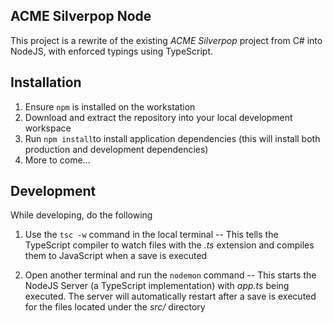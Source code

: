 
## ACME Silverpop Node
This project is a rewrite of the existing *ACME Silverpop* project from C# into NodeJS, with enforced typings using TypeScript.

## Installation 

 1. Ensure  `npm` is installed on the workstation 
 2. Download and extract the repository into your local development workspace
 3. Run `npm install`to install application dependencies (this will install both production and development dependencies)
 4. More to come...


## Development
While developing, do the following
 1. Use the `tsc -w` command in the local terminal
-- This tells the TypeScript compiler to watch files with the *.ts* extension and compiles them to JavaScript when a save is executed

 2. Open another terminal and run the `nodemon` command
 -- This starts the NodeJS Server (a TypeScript implementation) with *app.ts* being executed. The server will automatically restart after a save is executed for the files located under the *src/* directory
 

 

